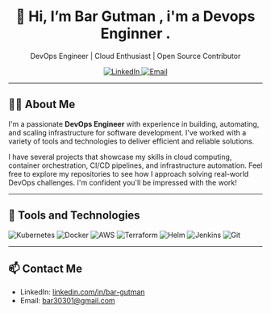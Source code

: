 <h1 align="center">👋 Hi, I’m Bar Gutman , i'm a Devops Enginner .</h1>

<p align="center">
  DevOps Engineer | Cloud Enthusiast | Open Source Contributor
</p>

<p align="center">
  <a href="https://www.linkedin.com/in/bar-gutman-11056231b" target="_blank">
    <img alt="LinkedIn" src="https://img.shields.io/badge/LinkedIn-bar--gutman-blue?style=for-the-badge&logo=linkedin">
  </a>
  <a href="mailto:bar30301@gmail.com">
    <img alt="Email" src="https://img.shields.io/badge/Email-bar30301%40gmail.com-red?style=for-the-badge&logo=gmail">
  </a>
</p>

---

<h2>👨‍💻 About Me</h2>

<p>
  I'm a passionate <strong>DevOps Engineer</strong> with experience in building, automating, and scaling infrastructure for software development. I've worked with a variety of tools and technologies to deliver efficient and reliable solutions.  
</p>

<p>
  I have several projects that showcase my skills in cloud computing, container orchestration, CI/CD pipelines, and infrastructure automation. Feel free to explore my repositories to see how I approach solving real-world DevOps challenges. I'm confident you'll be impressed with the work!
</p>

---

<h2>🚀 Tools and Technologies</h2>

<p>
  <img alt="Kubernetes" src="https://img.shields.io/badge/Kubernetes-326ce5.svg?style=for-the-badge&logo=kubernetes&logoColor=white" />
  <img alt="Docker" src="https://img.shields.io/badge/Docker-2496ed.svg?style=for-the-badge&logo=docker&logoColor=white" />
  <img alt="AWS" src="https://img.shields.io/badge/AWS-FF9900?style=for-the-badge&logo=amazon-aws&logoColor=white" />
  <img alt="Terraform" src="https://img.shields.io/badge/Terraform-844fba.svg?style=for-the-badge&logo=terraform&logoColor=white" />
  <img alt="Helm" src="https://img.shields.io/badge/Helm-0F1689.svg?style=for-the-badge&logo=helm&logoColor=white" />
  <img alt="Jenkins" src="https://img.shields.io/badge/Jenkins-d24939.svg?style=for-the-badge&logo=jenkins&logoColor=white" />
  <img alt="Git" src="https://img.shields.io/badge/Git-F05032?style=for-the-badge&logo=git&logoColor=white" />
</p>

---

<h2>📫 Contact Me</h2>
<ul>
  <li>LinkedIn: <a href="https://www.linkedin.com/in/bar-gutman-11056231b">linkedin.com/in/bar-gutman</a></li>
  <li>Email: <a href="mailto:bar30301@gmail.com">bar30301@gmail.com</a></li>
</ul>

